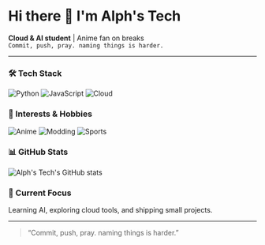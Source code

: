# Hi there 👋 I'm Alph's Tech

**Cloud & AI student** | Anime fan on breaks  
`Commit, push, pray. naming things is harder.`

---

### 🛠️ Tech Stack
![Python](https://img.shields.io/badge/Python-3776AB?logo=python&logoColor=white)
![JavaScript](https://img.shields.io/badge/JavaScript-F7DF1E?logo=javascript&logoColor=black)
![Cloud](https://img.shields.io/badge/Cloud-4285F4?logo=google-cloud&logoColor=white)

### 🎌 Interests & Hobbies
![Anime](https://img.shields.io/badge/Anime-Darling_in_the_FranXX-red?style=flat-square&logo=github)
![Modding](https://img.shields.io/badge/Modding-Software%20%26%20Hardware-blue?style=flat-square&logo=github)
![Sports](https://img.shields.io/badge/Sports-Badminton%20%26%20Volleyball-yellow?style=flat-square&logo=github)

### 📊 GitHub Stats
![Alph's Tech's GitHub stats](https://github-readme-stats.vercel.app/api?username=allanabtech&show_icons=true&theme=tokyonight)

### 🌱 Current Focus
Learning AI, exploring cloud tools, and shipping small projects.

---

> “Commit, push, pray. naming things is harder.”
